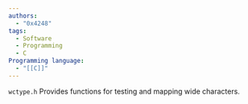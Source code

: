 ```yaml
---
authors:
  - "0x4248"
tags:
  - Software
  - Programming
  - C
Programming language:
  - "[[C]]"
---
```

`wctype.h` Provides functions for testing and mapping wide characters.